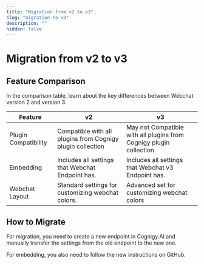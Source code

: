 ```yaml
---
title: "Migration from v2 to v3"
slug: "migration-to v3"
description: ""
hidden: false
---
```


# Migration from v2 to v3

## Feature Comparison

In the comparison table, learn about the key differences between Webchat version 2 and version 3.

| Feature              | v2                                                         | v3                                                                 |
|----------------------|------------------------------------------------------------|--------------------------------------------------------------------|
| Plugin Compatibility | Compatible with all plugins from Cognigy plugin collection | May not Compatible with all plugins from Cognigy plugin collection |
| Embedding            | Includes all settings that Webchat Endpoint has.           | Includes all settings that Webchat v3 Endpoint has.                |
| Webchat Layout       | Standard settings for customizing webchat colors.          | Advanced set for customizing webchat colors

## How to Migrate


For migration, you need to create a new endpoint in Cognigy.AI and manually transfer the settings from the old endpoint to the new one.

For embedding, you also need to follow the new instructions on GitHub.

